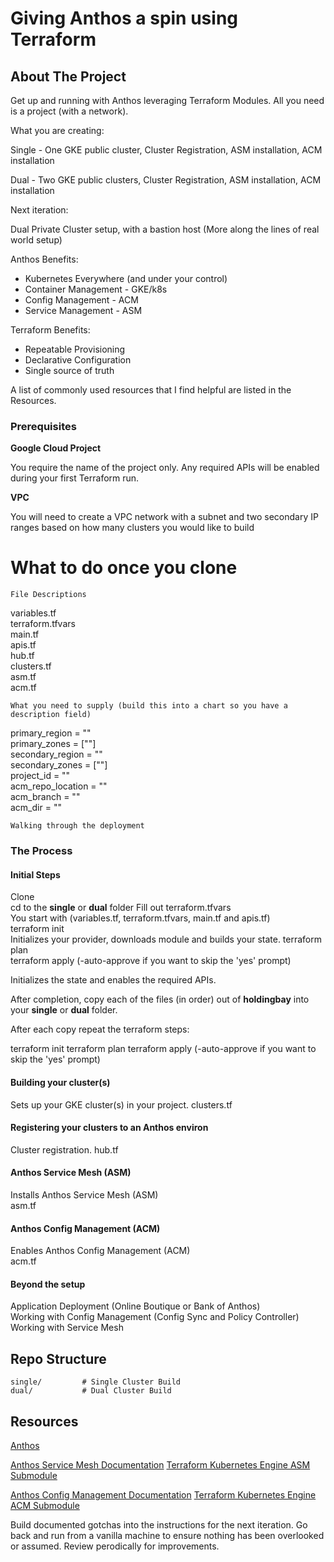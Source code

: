 # Giving Anthos a spin using Terraform

<!-- PROJECT LOGO -->

<!-- ABOUT THE PROJECT -->
## About The Project
Get up and running with Anthos leveraging Terraform Modules.  All you need is a project (with a network).

What you are creating:

Single - One GKE public cluster, Cluster Registration, ASM installation, ACM installation

Dual - Two GKE public clusters, Cluster Registration, ASM installation, ACM installation

Next iteration:

Dual Private Cluster setup, with a bastion host (More along the lines of real world setup)

Anthos Benefits:
* Kubernetes Everywhere (and under your control)
* Container Management - GKE/k8s
* Config Management - ACM
* Service Management - ASM

Terraform Benefits:
* Repeatable Provisioning
* Declarative Configuration
* Single source of truth

A list of commonly used resources that I find helpful are listed in the Resources.

### Prerequisites

**Google Cloud Project**

You require the name of the project only.  Any required APIs will be enabled during your first Terraform run.

**VPC**

You will need to create a VPC network with a subnet and two secondary IP ranges based on how many clusters you would like to build

# What to do once you clone

```
File Descriptions
```
variables.tf  
terraform.tfvars  
main.tf  
apis.tf  
hub.tf  
clusters.tf  
asm.tf  
acm.tf  
```
What you need to supply (build this into a chart so you have a description field)
```
primary_region      = ""  
primary_zones      = [""]  
secondary_region      = ""  
secondary_zones      = [""]  
project_id          = ""  
acm_repo_location   = ""  
acm_branch          = ""  
acm_dir             = ""  

```
Walking through the deployment

```

### The Process

#### Initial Steps


Clone  
cd to the **single** or **dual** folder
Fill out terraform.tfvars  
You start with (variables.tf, terraform.tfvars, main.tf and apis.tf)  
terraform init  
Initializes your provider, downloads module and builds your state.
terraform plan  
terraform apply  (-auto-approve if you want to skip the 'yes' prompt)

Initializes the state and enables the required APIs.

After completion, copy each of the files (in order) out of **holdingbay** into your **single** or **dual** folder.

After each copy repeat the terraform steps:

terraform init
terraform plan
terraform apply  (-auto-approve if you want to skip the 'yes' prompt)

#### Building your cluster(s)

Sets up your GKE cluster(s) in your project. 
clusters.tf

#### Registering your clusters to an Anthos environ

Cluster registration. 
hub.tf

#### Anthos Service Mesh (ASM)

Installs Anthos Service Mesh (ASM)  
asm.tf

#### Anthos Config Management (ACM)

Enables Anthos Config Management (ACM)  
acm.tf

#### Beyond the setup

Application Deployment (Online Boutique or Bank of Anthos)   
Working with Config Management (Config Sync and Policy Controller)  
Working with Service Mesh

<!-- Repo Strcuture -->
## Repo Structure
```
single/         # Single Cluster Build         
dual/           # Dual Cluster Build                

```


<!-- Resource LINKS  -->
## Resources

[Anthos](https://cloud.google.com/anthos)

[Anthos Service Mesh Documentation](https://cloud.google.com/service-mesh/docs)
[Terraform Kubernetes Engine ASM Submodule](https://registry.terraform.io/modules/terraform-google-modules/kubernetes-engine/google/latest/submodules/asm)

[Anthos Config Management Documentation](https://cloud.google.com/anthos-config-management/docs)
[Terraform Kubernetes Engine ACM Submodule](https://registry.terraform.io/modules/terraform-google-modules/kubernetes-engine/google/latest/submodules/acm)

Build documented gotchas into the instructions for the next iteration.
Go back and run from a vanilla machine to ensure nothing has been overlooked or assumed.
Review perodically for improvements.
